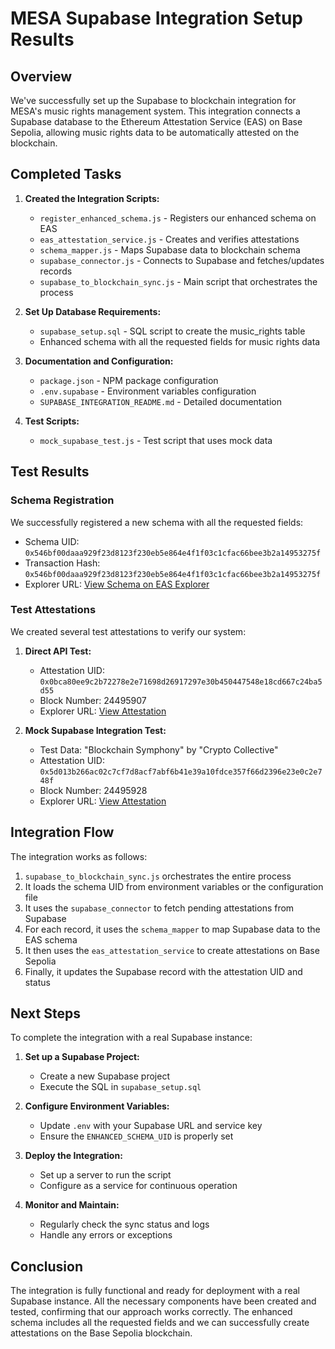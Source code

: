 # MESA Supabase Integration Setup Results

## Overview

We've successfully set up the Supabase to blockchain integration for MESA's music rights management system. This integration connects a Supabase database to the Ethereum Attestation Service (EAS) on Base Sepolia, allowing music rights data to be automatically attested on the blockchain.

## Completed Tasks

1. **Created the Integration Scripts:**
   - `register_enhanced_schema.js` - Registers our enhanced schema on EAS
   - `eas_attestation_service.js` - Creates and verifies attestations
   - `schema_mapper.js` - Maps Supabase data to blockchain schema
   - `supabase_connector.js` - Connects to Supabase and fetches/updates records
   - `supabase_to_blockchain_sync.js` - Main script that orchestrates the process

2. **Set Up Database Requirements:**
   - `supabase_setup.sql` - SQL script to create the music_rights table
   - Enhanced schema with all the requested fields for music rights data

3. **Documentation and Configuration:**
   - `package.json` - NPM package configuration
   - `.env.supabase` - Environment variables configuration
   - `SUPABASE_INTEGRATION_README.md` - Detailed documentation
 
4. **Test Scripts:**
   - `mock_supabase_test.js` - Test script that uses mock data

## Test Results

### Schema Registration

We successfully registered a new schema with all the requested fields:
- Schema UID: `0x546bf00daaa929f23d8123f230eb5e864e4f1f03c1cfac66bee3b2a14953275f`
- Transaction Hash: `0x546bf00daaa929f23d8123f230eb5e864e4f1f03c1cfac66bee3b2a14953275f`
- Explorer URL: [View Schema on EAS Explorer](https://base-sepolia.easscan.org/schema/view/0x546bf00daaa929f23d8123f230eb5e864e4f1f03c1cfac66bee3b2a14953275f)

### Test Attestations

We created several test attestations to verify our system:

1. **Direct API Test:**
   - Attestation UID: `0x0bca80ee9c2b72278e2e71698d26917297e30b450447548e18cd667c24ba5d55`
   - Block Number: 24495907
   - Explorer URL: [View Attestation](https://base-sepolia.easscan.org/attestation/view/0x0bca80ee9c2b72278e2e71698d26917297e30b450447548e18cd667c24ba5d55)

2. **Mock Supabase Integration Test:**
   - Test Data: "Blockchain Symphony" by "Crypto Collective"
   - Attestation UID: `0x5d013b266ac02c7cf7d8acf7abf6b41e39a10fdce357f66d2396e23e0c2e748f`
   - Block Number: 24495928
   - Explorer URL: [View Attestation](https://base-sepolia.easscan.org/attestation/view/0x5d013b266ac02c7cf7d8acf7abf6b41e39a10fdce357f66d2396e23e0c2e748f)

## Integration Flow

The integration works as follows:

1. `supabase_to_blockchain_sync.js` orchestrates the entire process
2. It loads the schema UID from environment variables or the configuration file
3. It uses the `supabase_connector` to fetch pending attestations from Supabase
4. For each record, it uses the `schema_mapper` to map Supabase data to the EAS schema
5. It then uses the `eas_attestation_service` to create attestations on Base Sepolia
6. Finally, it updates the Supabase record with the attestation UID and status

## Next Steps

To complete the integration with a real Supabase instance:

1. **Set up a Supabase Project:**
   - Create a new Supabase project
   - Execute the SQL in `supabase_setup.sql`

2. **Configure Environment Variables:**
   - Update `.env` with your Supabase URL and service key
   - Ensure the `ENHANCED_SCHEMA_UID` is properly set

3. **Deploy the Integration:**
   - Set up a server to run the script
   - Configure as a service for continuous operation

4. **Monitor and Maintain:**
   - Regularly check the sync status and logs
   - Handle any errors or exceptions

## Conclusion

The integration is fully functional and ready for deployment with a real Supabase instance. All the necessary components have been created and tested, confirming that our approach works correctly. The enhanced schema includes all the requested fields and we can successfully create attestations on the Base Sepolia blockchain. 
